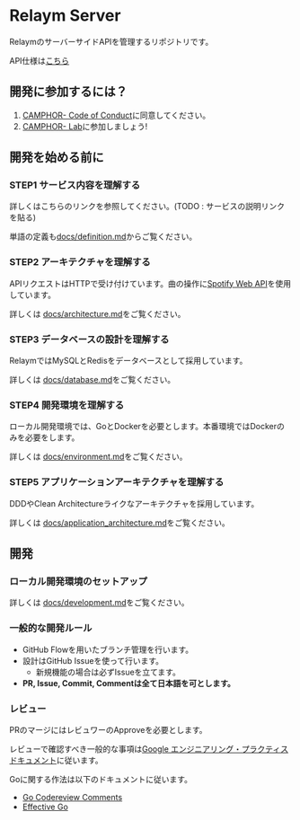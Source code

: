 # Relaym Server
RelaymのサーバーサイドAPIを管理するリポジトリです。

API仕様は[こちら](docs/api.md)

## 開発に参加するには？

1. [CAMPHOR- Code of Conduct](https://github.com/camphor-/code-of-conduct)に同意してください。
1. [CAMPHOR- Lab](https://lab.camph.net/)に参加しましょう!


## 開発を始める前に

### STEP1 サービス内容を理解する

詳しくはこちらのリンクを参照してください。(TODO : サービスの説明リンクを貼る)

単語の定義も[docs/definition.md](definition.md)からご覧ください。

### STEP2 アーキテクチャを理解する

APIリクエストはHTTPで受け付けています。曲の操作に[Spotify Web API](https://developer.spotify.com/documentation/web-api/)を使用しています。

詳しくは [docs/architecture.md](docs/architecture.md)をご覧ください。

### STEP3 データベースの設計を理解する

RelaymではMySQLとRedisをデータベースとして採用しています。

詳しくは [docs/database.md](docs/database.md)をご覧ください。

### STEP4 開発環境を理解する

ローカル開発環境では、GoとDockerを必要とします。本番環境ではDockerのみを必要をします。

詳しくは [docs/environment.md](docs/environment.md)をご覧ください。


### STEP5 アプリケーションアーキテクチャを理解する

DDDやClean Architectureライクなアーキテクチャを採用しています。

詳しくは [docs/application_architecture.md](docs/application_architecture.md)をご覧ください。

## 開発

### ローカル開発環境のセットアップ

詳しくは [docs/development.md](docs/development.md)をご覧ください。

### 一般的な開発ルール

- GitHub Flowを用いたブランチ管理を行います。
- 設計はGitHub Issueを使って行います。
    - 新規機能の場合は必ずIssueを立てます。
- **PR, Issue, Commit, Commentは全て日本語を可とします。**

### レビュー

PRのマージにはレビュワーのApproveを必要とします。

レビューで確認すべき一般的な事項は[Google エンジニアリング・プラクティス ドキュメント](http://shuuji3.xyz/eng-practices/)に従います。

Goに関する作法は以下のドキュメントに従います。

- [Go Codereview Comments](https://knsh14.github.io/translations/go-codereview-comments/)
- [Effective Go](https://golang.org/doc/effective_go.html)
